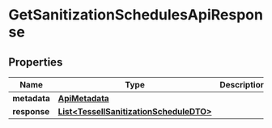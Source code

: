 

# GetSanitizationSchedulesApiResponse


## Properties

Name | Type | Description | Notes
------------ | ------------- | ------------- | -------------
**metadata** | [**ApiMetadata**](ApiMetadata.md) |  |  [optional]
**response** | [**List&lt;TessellSanitizationScheduleDTO&gt;**](TessellSanitizationScheduleDTO.md) |  |  [optional]



